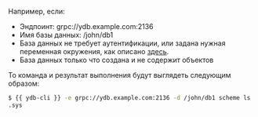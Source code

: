 Например, если: 
* Эндпоинт: grpc://ydb.example.com:2136
* Имя базы данных: /john/db1
* База данных не требует аутентификации, или задана нужная переменная окружения, как описано [здесь](../../auth.md).
* База данных только что создана и не содержит объектов

То команда и результат выполнения будут выглядеть следующим образом:
``` bash
$ {{ ydb-cli }} -e grpc://ydb.example.com:2136 -d /john/db1 scheme ls
.sys
```
